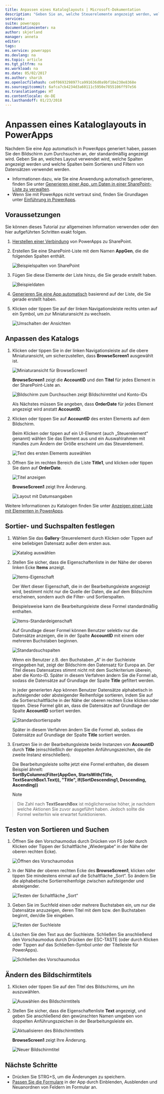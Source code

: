 ```yaml
---
title: Anpassen eines Kataloglayouts | Microsoft-Dokumentation
description: "Geben Sie an, welche Steuerelemente angezeigt werden, welche Felder in den einzelnen Steuerelementen angezeigt werden und welche Spalten zum Sortieren und Suchen nach Datensätzen verwendet werden."
services: 
suite: powerapps
documentationcenter: na
author: skjerland
manager: anneta
editor: 
tags: 
ms.service: powerapps
ms.devlang: na
ms.topic: article
ms.tgt_pltfrm: na
ms.workload: na
ms.date: 05/02/2017
ms.author: sharik
ms.openlocfilehash: ce0f0693298977ca991636d0a9bf18e238e8368e
ms.sourcegitcommit: 6afca7cb4234d3a60111c5950e7855106ff97e56
ms.translationtype: HT
ms.contentlocale: de-DE
ms.lasthandoff: 01/23/2018
---
```

# <a name="customize-a-gallery-layout-in-powerapps"></a>Anpassen eines Kataloglayouts in PowerApps
Nachdem Sie eine App automatisch in PowerApps generiert haben, passen Sie den Bildschirm zum Durchsuchen an, der standardmäßig angezeigt wird. Geben Sie an, welches Layout verwendet wird, welche Spalten angezeigt werden und welche Spalten beim Sortieren und Filtern von Datensätzen verwendet werden.

* Informationen dazu, wie Sie eine Anwendung automatisch generieren, finden Sie unter [Generieren einer App, um Daten in einer SharePoint-Liste zu verwalten](app-from-sharepoint.md).
* Wenn Sie mit PowerApps nicht vertraut sind, finden Sie Grundlagen unter [Einführung in PowerApps](getting-started.md).

## <a name="prerequisites"></a>Voraussetzungen
Sie können dieses Tutorial zur allgemeinen Information verwenden oder den hier aufgeführten Schritten exakt folgen.

1. [Herstellen einer Verbindung](connect-to-sharepoint.md) von PowerApps zu SharePoint.
2. Erstellen Sie eine SharePoint-Liste mit dem Namen **AppGen**, die die folgenden Spalten enthält.
   
    ![Beispielspalten von SharePoint](./media/customize-layout-sharepoint/list-columns.png)
3. Fügen Sie diese Elemente der Liste hinzu, die Sie gerade erstellt haben.
   
    ![Beispieldaten](./media/customize-layout-sharepoint/sample-data.png)
4. [Generieren Sie eine App automatisch](app-from-sharepoint.md) basierend auf der Liste, die Sie gerade erstellt haben.
5. Klicken oder tippen Sie auf der linken Navigationsleiste rechts unten auf ein Symbol, um zur Miniaturansicht zu wechseln.
   
    ![Umschalten der Ansichten](./media/customize-layout-sharepoint/toggle-view.png)

## <a name="customize-the-gallery"></a>Anpassen des Katalogs
1. Klicken oder tippen Sie in der linken Navigationsleiste auf die obere Miniaturansicht, um sicherzustellen, dass **BrowseScreen1** ausgewählt ist.
   
    ![Miniaturansicht für BrowseScreen1](./media/customize-layout-sharepoint/browse-thumbnail.png)
   
    **BrowseScreen1** zeigt die **AccountID** und den **Titel** für jedes Element in der SharePoint-Liste an.
   
    ![Bildschirm zum Durchsuchen zeigt Bildschirmtitel und Konto-IDs](./media/customize-layout-sharepoint/browse-accountid.png)
   
    Als Nächstes müssen Sie angeben, dass **OrderDate** für jedes Element angezeigt wird anstatt **AccountID**.
2. Klicken oder tippen Sie auf **AccountID** des ersten Elements auf dem Bildschirm.
   
    Beim Klicken oder tippen auf ein UI-Element (auch „Steuerelement“ genannt) wählen Sie das Element aus und ein Auswahlrahmen mit Handles zum Ändern der Größe erscheint um das Steuerelement.
   
    ![Text des ersten Elements auswählen](./media/customize-layout-sharepoint/select-body.png)
3. Öffnen Sie im rechten Bereich die Liste **Title1**, und klicken oder tippen Sie dann auf **OrderDate**.
   
    ![Titel anzeigen](./media/customize-layout-sharepoint/bind-data.png)
   
    **BrowseScreen1** zeigt Ihre Änderung.
   
    ![Layout mit Datumsangaben](./media/customize-layout-sharepoint/browse-dates.png)

Weitere Informationen zu Katalogen finden Sie unter [Anzeigen einer Liste mit Elementen in PowerApps](add-gallery.md).

## <a name="set-the-sort-and-search-columns"></a>Sortier- und Suchspalten festlegen
1. Wählen Sie das **Gallery**-Steuerelement durch Klicken oder Tippen auf eine beliebigen Datensatz außer dem ersten aus.
   
    ![Katalog auswählen](./media/customize-layout-sharepoint/select-gallery.png)
2. Stellen Sie sicher, dass die Eigenschaftenliste in der Nähe der oberen linken Ecke **Items** anzeigt.
   
    ![Items-Eigenschaft](./media/customize-layout-sharepoint/items-property.png)
   
    Der Wert dieser Eigenschaft, die in der Bearbeitungsleiste angezeigt wird, bestimmt nicht nur die Quelle der Daten, die auf dem Bildschirm erscheinen, sondern auch die Filter- und Sortierspalten.
   
    Beispielsweise kann die Bearbeitungsleiste diese Formel standardmäßig enthalten.
   
    ![Items-Standardeigenschaft](./media/customize-layout-sharepoint/default-items.png)
   
    Auf Grundlage dieser Formel können Benutzer selektiv nur die Datensätze anzeigen, die in der Spalte **AccountID** mit einem oder mehreren Buchstaben beginnen.
   
    ![Standardsuchspalten](./media/customize-layout-sharepoint/default-search.png)
   
    Wenn ein Benutzer z.B. den Buchstaben „A“ in der Suchleiste eingegeben hat, zeigt der Bildschirm den Datensatz für Europa an. Der Titel dieses Datensatzes stimmt nicht mit dem Suchkriterium überein, aber die Konto-ID. Später in diesem Verfahren ändern Sie die Formel ab, sodass die Datensätze auf Grundlage der Spalte **Title** gefiltert werden.
   
    In jeder generierten App können Benutzer Datensätze alphabetisch in aufsteigender oder absteigender Reihenfolge sortieren, indem Sie auf die Sortierschaltfläche in der Nähe der oberen rechten Ecke klicken oder tippen. Diese Formel gibt an, dass die Datensätze auf Grundlage der Spalte **AccountID** sortiert werden.
   
    ![Standardsortierspalte](./media/customize-layout-sharepoint/default-sort.png)
   
    Später in diesem Verfahren ändern Sie die Formel ab, sodass die Datensätze auf Grundlage der Spalte **Title** sortiert werden.
3. Ersetzen Sie in der Bearbeitungsleiste beide Instanzen von **AccountID** durch **Title** (einschließlich der doppelten Anführungszeichen, die die zweite Instanz einschließen).
   
    Die Bearbeitungsleiste sollte jetzt eine Formel enthalten, die diesem Beispiel ähnelt:<br>
    **SortByColumns(Filter(AppGen, StartsWith(Title, TextSearchBox1.Text)), "Title", If(SortDescending1, Descending, Ascending))**
   
    > [!NOTE]
> Die Zahl nach **TextSearchBox** ist möglicherweise höher, je nachdem welche Aktionen Sie zuvor ausgeführt haben. Jedoch sollte die Formel weiterhin wie erwartet funktionieren.

## <a name="test-sorting-and-searching"></a>Testen von Sortieren und Suchen
1. Öffnen Sie den Vorschaumodus durch Drücken von F5 (oder durch Klicken oder Tippen der Schaltfläche „Wiedergabe“ in der Nähe der oberen rechten Ecke).
   
    ![Öffnen des Vorschaumodus](./media/customize-layout-sharepoint/open-preview.png)
2. In der Nähe der oberen rechten Ecke des **BrowseScreen1**, klicken oder tippen Sie mindestens einmal auf die Schaltfläche „Sort“. So ändern Sie die alphabetische Sortierreihenfolge zwischen aufsteigender und absteigender.
   
    ![Testen der Schaltfläche „Sort“](./media/customize-layout-sharepoint/test-sort.png)
3. Geben Sie im Suchfeld einen oder mehrere Buchstaben ein, um nur die Datensätze anzuzeigen, deren Titel mit dem bzw. den Buchstaben beginnt, den/die Sie eingeben.
   
    ![Testen der Suchleiste](./media/customize-layout-sharepoint/test-search.png)
4. Löschen Sie den Text aus der Suchleiste. Schließen Sie anschließend den Vorschaumodus durch Drücken der ESC-TASTE (oder durch Klicken oder Tippen auf das Schließen-Symbol *unter* der Titelleiste für PowerApps).
   
    ![Schließen des Vorschaumodus](./media/customize-layout-sharepoint/close-preview.png)

## <a name="change-the-title-of-the-screen"></a>Ändern des Bildschirmtitels
1. Klicken oder tippen Sie auf den Titel des Bildschirms, um ihn auszuwählen.
   
    ![Auswählen des Bildschirmtitels](./media/customize-layout-sharepoint/select-screen-title.png)
2. Stellen Sie sicher, dass die Eigenschaftenliste **Text** angezeigt, und geben Sie anschließend den gewünschten Namen umgeben von doppelten Anführungszeichen in der Bearbeitungsleiste ein.
   
    ![Aktualisieren des Bildschirmtitels](./media/customize-layout-sharepoint/update-screen-title.png)
   
    **BrowseScreen1** zeigt Ihre Änderung.
   
    ![Neuer Bildschirmtitel](./media/customize-layout-sharepoint/new-screen-title.png)

## <a name="next-steps"></a>Nächste Schritte
* Drücken Sie STRG+S, um die Änderungen zu speichern.
* [Passen Sie die Formulare](customize-forms-sharepoint.md) in der App durch Einblenden, Ausblenden und Neuanordnen von Feldern im Formular an.

